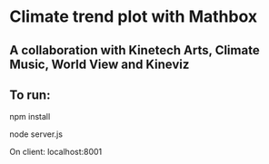 # Climate trend plot with Mathbox

## A collaboration with Kinetech Arts, Climate Music, World View and Kineviz

## To run:

npm install

node server.js

On client:
localhost:8001
